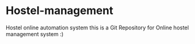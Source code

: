 # Hostel-management
Hostel online automation system
this is a Git Repository for Online hostel management system  :) 
